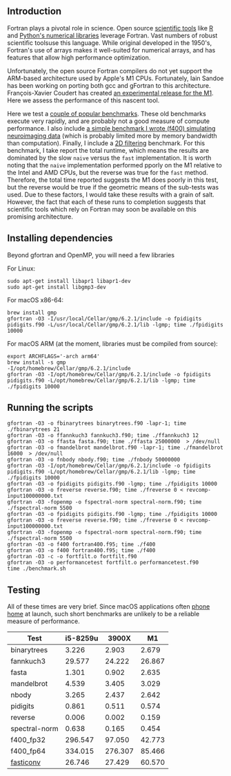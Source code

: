 ## Introduction

Fortran plays a pivotal role in science. Open source [scientific tools](https://walkingrandomly.com/?p=6696) like [R](github.com/wch/r-source) and [Python's numerical libraries](https://github.com/scipy/scipy) leverage Fortran. Vast numbers of robust scientific toolsuse this language. While original developed in the 1950's, Fortran's use of arrays makes it well-suited for numerical arrays, and has features that allow high performance optimization. 

Unfortunately, the open source Fortran compilers do not yet support the ARM-based architecture used by Apple's M1 CPUs. Fortunately, Iain Sandoe has been working on porting both gcc and gFortran to this architecture. François-Xavier Coudert has created [an experimental release for the M1](https://github.com/fxcoudert/gfortran-for-macOS/releases). Here we assess the performance of this nascent tool.

Here we test a [couple of popular benchmarks](https://benchmarksgame-team.pages.debian.net/benchmarksgame/fastest/fortran.html). These old benchmarks execute very rapidly, and are probably not a good measure of compute performance. I also include [a simple benchmark I wrote (f400) simulating neuroimaging data](https://github.com/fxcoudert/gfortran-for-macOS/issues/13) (which is probably limited more by memory bandwidth than computation). Finally, I include a [2D filtering](https://github.com/sebastianbeyer/fasticonv) benchmark. For this benchmark, I take report the total runtime, which means the results are dominated by the slow `naive` versus the `fast` implementation. It is worth noting that the `naive` implementation performed pporly on the M1 relative to the Intel and AMD CPUs, but the reverse was true for the `fast` method. Therefore, the total time reported suggests the M1 does poorly in this test, but the reverse would be true if the geometric means of the sub-tests was used. Due to these factors, I would take these results with a grain of salt. However, the fact that each of these runs to completion suggests that scientific tools which rely on Fortran may soon be available on this promising architecture.


## Installing dependencies

Beyond gfortran and OpenMP, you will need a few libraries

For Linux:
```
sudo apt-get install libapr1 libapr1-dev
sudo apt-get install libgmp3-dev
```

For macOS x86-64:
```
brew install gmp
gfortran -O3 -I/usr/local/Cellar/gmp/6.2.1/include -o fpidigits pidigits.f90 -L/usr/local/Cellar/gmp/6.2.1/lib -lgmp; time ./fpidigits 10000
```

For macOS ARM (at the moment, libraries must be compiled from source):
```
export ARCHFLAGS='-arch arm64'
brew install -s gmp
-I/opt/homebrew/Cellar/gmp/6.2.1/include
gfortran -O3 -I/opt/homebrew/Cellar/gmp/6.2.1/include -o fpidigits pidigits.f90 -L/opt/homebrew/Cellar/gmp/6.2.1/lib -lgmp; time ./fpidigits 10000
```

## Running the scripts

```
gfortran -O3 -o fbinarytrees binarytrees.f90 -lapr-1; time ./fbinarytrees 21
gfortran -O3 -o ffannkuch3 fannkuch3.f90; time ./ffannkuch3 12
gfortran -O3 -o ffasta fasta.f90; time ./ffasta 25000000  > /dev/null
gfortran -O3 -o fmandelbrot mandelbrot.f90 -lapr-1; time ./fmandelbrot 16000  > /dev/null
gfortran -O3 -o fnbody nbody.f90; time ./fnbody 50000000
gfortran -O3 -I/opt/homebrew/Cellar/gmp/6.2.1/include -o fpidigits pidigits.f90 -L/opt/homebrew/Cellar/gmp/6.2.1/lib -lgmp; time ./fpidigits 10000
gfortran -O3 -o fpidigits pidigits.f90 -lgmp; time ./fpidigits 10000
gfortran -O3 -o freverse reverse.f90; time ./freverse 0 < revcomp-input100000000.txt
gfortran -O3 -fopenmp -o fspectral-norm spectral-norm.f90; time ./fspectral-norm 5500
gfortran -O3 -o fpidigits pidigits.f90 -lgmp; time ./fpidigits 10000
gfortran -O3 -o freverse reverse.f90; time ./freverse 0 < revcomp-input100000000.txt
gfortran -O3 -fopenmp -o fspectral-norm spectral-norm.f90; time ./fspectral-norm 5500
gfortran -O3 -o f400 fortran400.f95; time ./f400
gfortran -O3 -o f400 fortran400.f95; time ./f400
gfortran -O3 -c -o fortfilt.o fortfilt.f90
gfortran -O3 -o performancetest fortfilt.o performancetest.f90
time ./benchmark.sh
```

## Testing

All of these times are very brief. Since macOS applications often [phone home](https://tidbits.com/2020/11/13/apple-network-failure-destroys-an-afternoon-of-worldwide-mac-productivity/) at launch, such short benchmarks are unlikely to be a reliable measure of performance.

|          Test |    i5-8259u   |    3900X      |      M1       |
| ------------- | ------------- | ------------- | ------------- |
| binarytrees   |  3.226        |  2.903        |  2.679        |
| fannkuch3     | 29.577        | 24.222        | 26.867        |
| fasta         |  1.301        |  0.902        |  2.635        |
| mandelbrot    |  4.539        |  3.405        |  3.029        |
| nbody         |  3.265        |  2.437        |  2.642        |
| pidigits      |  0.861        |  0.511        |  0.574        |
| reverse       |  0.006        |  0.002        |  0.159        |
| spectral-norm |  0.638        |  0.165        |  0.454        |
| f400_fp32     |296.547        | 97.050        | 42.773        |
| f400_fp64     |334.015        |276.307        | 85.466        |
| [fasticonv](https://github.com/sebastianbeyer/fasticonv)     |26.746        | 27.429        | 60.570        |